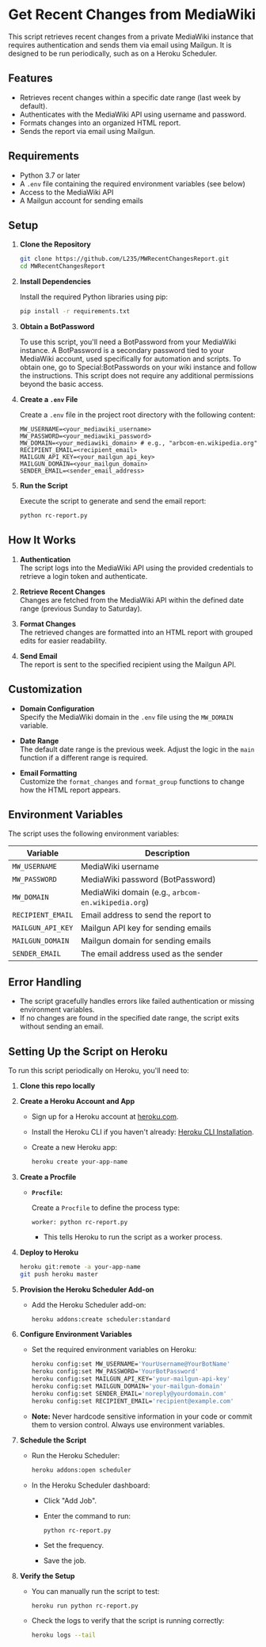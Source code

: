 # Get Recent Changes from MediaWiki

This script retrieves recent changes from a private MediaWiki instance that requires authentication and sends them via email using Mailgun. It is designed to be run periodically, such as on a Heroku Scheduler.

## Features

- Retrieves recent changes within a specific date range (last week by default).
- Authenticates with the MediaWiki API using username and password.
- Formats changes into an organized HTML report.
- Sends the report via email using Mailgun.

## Requirements

- Python 3.7 or later
- A `.env` file containing the required environment variables (see below)
- Access to the MediaWiki API
- A Mailgun account for sending emails

## Setup

1. **Clone the Repository**

   ```bash
   git clone https://github.com/L235/MWRecentChangesReport.git
   cd MWRecentChangesReport
   ```

2. **Install Dependencies**

   Install the required Python libraries using pip:

   ```bash
   pip install -r requirements.txt
   ```

3. **Obtain a BotPassword**

   To use this script, you'll need a BotPassword from your MediaWiki instance. A BotPassword is a secondary password tied to your MediaWiki account, used specifically for automation and scripts. To obtain one, go to Special:BotPasswords on your wiki instance and follow the instructions. This script does not require any additional permissions beyond the basic access.
   
5. **Create a `.env` File**

   Create a `.env` file in the project root directory with the following content:

   ```plaintext
   MW_USERNAME=<your_mediawiki_username>
   MW_PASSWORD=<your_mediawiki_password>
   MW_DOMAIN=<your_mediawiki_domain> # e.g., "arbcom-en.wikipedia.org"
   RECIPIENT_EMAIL=<recipient_email>
   MAILGUN_API_KEY=<your_mailgun_api_key>
   MAILGUN_DOMAIN=<your_mailgun_domain>
   SENDER_EMAIL=<sender_email_address>
   ```

6. **Run the Script**

   Execute the script to generate and send the email report:

   ```bash
   python rc-report.py
   ```

## How It Works

1. **Authentication**  
   The script logs into the MediaWiki API using the provided credentials to retrieve a login token and authenticate.

2. **Retrieve Recent Changes**  
   Changes are fetched from the MediaWiki API within the defined date range (previous Sunday to Saturday).

3. **Format Changes**  
   The retrieved changes are formatted into an HTML report with grouped edits for easier readability.

4. **Send Email**  
   The report is sent to the specified recipient using the Mailgun API.

## Customization

- **Domain Configuration**  
  Specify the MediaWiki domain in the `.env` file using the `MW_DOMAIN` variable.

- **Date Range**  
  The default date range is the previous week. Adjust the logic in the `main` function if a different range is required.

- **Email Formatting**  
  Customize the `format_changes` and `format_group` functions to change how the HTML report appears.

## Environment Variables

The script uses the following environment variables:

| Variable         | Description                                                  |
|------------------|--------------------------------------------------------------|
| `MW_USERNAME`    | MediaWiki username                                           |
| `MW_PASSWORD`    | MediaWiki password  (BotPassword)                            |
| `MW_DOMAIN`      | MediaWiki domain (e.g., `arbcom-en.wikipedia.org`)           |
| `RECIPIENT_EMAIL`| Email address to send the report to                          |
| `MAILGUN_API_KEY`| Mailgun API key for sending emails                           |
| `MAILGUN_DOMAIN` | Mailgun domain for sending emails                            |
| `SENDER_EMAIL`   | The email address used as the sender                         |

## Error Handling

- The script gracefully handles errors like failed authentication or missing environment variables.
- If no changes are found in the specified date range, the script exits without sending an email.


## Setting Up the Script on Heroku

To run this script periodically on Heroku, you'll need to:

1. **Clone this repo locally**

2. **Create a Heroku Account and App**

   - Sign up for a Heroku account at [heroku.com](https://www.heroku.com/).
   - Install the Heroku CLI if you haven't already: [Heroku CLI Installation](https://devcenter.heroku.com/articles/heroku-cli#download-and-install).
   - Create a new Heroku app:

     ```bash
     heroku create your-app-name
     ```

3. **Create a Procfile**

   - **`Procfile`:**

     Create a `Procfile` to define the process type:

     ```
     worker: python rc-report.py
     ```

     - This tells Heroku to run the script as a worker process.

4. **Deploy to Heroku**

   ```bash
   heroku git:remote -a your-app-name
   git push heroku master
   ```

5. **Provision the Heroku Scheduler Add-on**

   - Add the Heroku Scheduler add-on:

     ```bash
     heroku addons:create scheduler:standard
     ```

6. **Configure Environment Variables**

   - Set the required environment variables on Heroku:

     ```bash
     heroku config:set MW_USERNAME='YourUsername@YourBotName'
     heroku config:set MW_PASSWORD='YourBotPassword'
     heroku config:set MAILGUN_API_KEY='your-mailgun-api-key'
     heroku config:set MAILGUN_DOMAIN='your-mailgun-domain'
     heroku config:set SENDER_EMAIL='noreply@yourdomain.com'
     heroku config:set RECIPIENT_EMAIL='recipient@example.com'
     ```

   - **Note:** Never hardcode sensitive information in your code or commit them to version control. Always use environment variables.

7. **Schedule the Script**

   - Run the Heroku Scheduler:

     ```bash
     heroku addons:open scheduler
     ```

   - In the Heroku Scheduler dashboard:
     - Click "Add Job".
     - Enter the command to run:

       ```
       python rc-report.py
       ```

     - Set the frequency.
     - Save the job.

8. **Verify the Setup**

   - You can manually run the script to test:

     ```bash
     heroku run python rc-report.py
     ```

   - Check the logs to verify that the script is running correctly:

     ```bash
     heroku logs --tail
     ```
